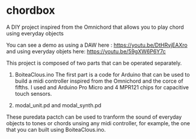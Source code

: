 # chordbox
A DIY project inspired from the Omnichord that allows you to play chord using everyday objects

You can see a demo as using a DAW here : https://youtu.be/DtHRvjEAXro
and using everyday objets here: https://youtu.be/59gXW6P6Y7c

This project is composed of two parts that can be operated separately.

1. BoiteaClous.ino
The first part is a code for Arduino that can be used to build a midi controller inspired from the Omnichord and the corce of fifths.
I used and Arduino Pro Micro and 4 MPR121 chips for capacitive touch sensors.

2. modal_unit.pd and modal_synth.pd

These puredata pactch can be used to tranform the sound of everyday objects to tones or chords unsing any midi controller, for example, the one that you can built using BoiteaClous.ino.
